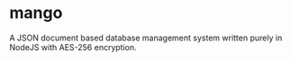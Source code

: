# mango
A JSON document based database management system written purely in NodeJS with AES-256 encryption.
